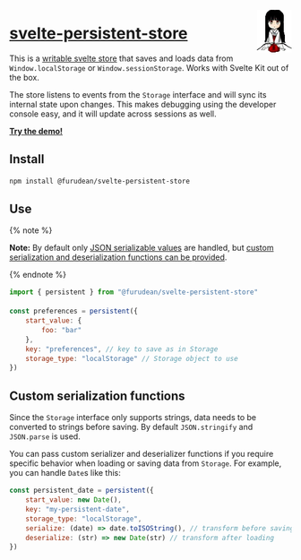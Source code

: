 <img src="iky.png"
  height="76"
  width="62"
  align="right"
  alt="A girl" />

# [svelte-persistent-store](https://www.npmjs.com/package/@furudean/svelte-persistent-store)

This is a
[writable svelte store](https://svelte.dev/docs#run-time-svelte-store-writable)
that saves and loads data from `Window.localStorage` or `Window.sessionStorage`.
Works with Svelte Kit out of the box.

The store listens to events from the `Storage` interface and will sync its
internal state upon changes. This makes debugging using the developer console
easy, and it will update across sessions as well.

[**Try the demo!**](https://svelte.dev/repl/1ba2a6b1ca4e43bbbd30232185ed2d07?version=3.48.0
)
## Install

```bash
npm install @furudean/svelte-persistent-store
```

## Use

{% note %}

**Note:** By default only
[JSON serializable values](https://developer.mozilla.org/en-US/docs/Web/JavaScript/Reference/Global_Objects/JSON/stringify#description)
are handled, but [custom serialization and deserialization functions can be
provided](#custom-serialization-functions).

{% endnote %}

```js
import { persistent } from "@furudean/svelte-persistent-store"

const preferences = persistent({
	start_value: {
		foo: "bar"
	},
	key: "preferences", // key to save as in Storage
	storage_type: "localStorage" // Storage object to use
})
```

## Custom serialization functions

Since the `Storage` interface only supports strings, data needs to be converted
to strings before saving. By default `JSON.stringify` and `JSON.parse` is used.

You can pass custom serializer and deserializer functions if you require
specific behavior when loading or saving data from `Storage`. For example, you
can handle `Date`s like this:

```js
const persistent_date = persistent({
	start_value: new Date(),
	key: "my-persistent-date",
	storage_type: "localStorage",
	serialize: (date) => date.toISOString(), // transform before saving
	deserialize: (str) => new Date(str) // transform after loading
})
```
